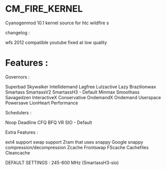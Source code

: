 CM_FIRE_KERNEL
==============


Cyanogenmod 10.1 kernel source for htc wildfire s


changelog :

wfs 2012 compatible
youtube fixed at low quality



Features :
==========

Governors :

Superbad
Skywalker
Intellidemand
Lagfree
Lulzactive
Lazy
Brazilionwax
Smartass
SmartassV2
SmartassH3 - Default
Minmax
Smoothass
Savagedzen
InteractiveX
Conservative
OndemandX
Ondemand
Userspace
Powersave
LionHeart
Performance


Schedulers :

Noop
Deadline
CFQ
BFQ
VR
SIO - Default

Extra Features :

ext4 support
swap support
Zram that uses snappy
Google snappy compression/decompression
Zcache
Frontswap
FScache
Cachefiles
Cleancache



DEFAULT SETTINGS : 245-600 MHz (SmartassH3-sio)
